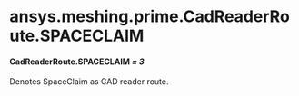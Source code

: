 <a id="ansys-meshing-prime-cadreaderroute-spaceclaim"></a>

# ansys.meshing.prime.CadReaderRoute.SPACECLAIM

<a id="ansys.meshing.prime.CadReaderRoute.SPACECLAIM"></a>

#### CadReaderRoute.SPACECLAIM *= 3*

Denotes SpaceClaim as CAD reader route.

<!-- !! processed by numpydoc !! -->
